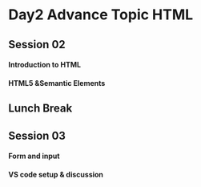 # Day2 Advance Topic HTML

## Session 02

#### Introduction to HTML

#### HTML5 &Semantic Elements

## Lunch Break

## Session 03

#### Form and input

#### VS code setup & discussion
